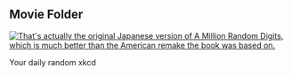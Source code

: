 ## Movie Folder
[![That's actually the original Japanese version of A Million Random Digits, which is much better than the American remake the book was based on.](https://imgs.xkcd.com/comics/movie_folder.png)](https://xkcd.com/1751/ "That's actually the original Japanese version of A Million Random Digits, which is much better than the American remake the book was based on.")

Your daily random xkcd
